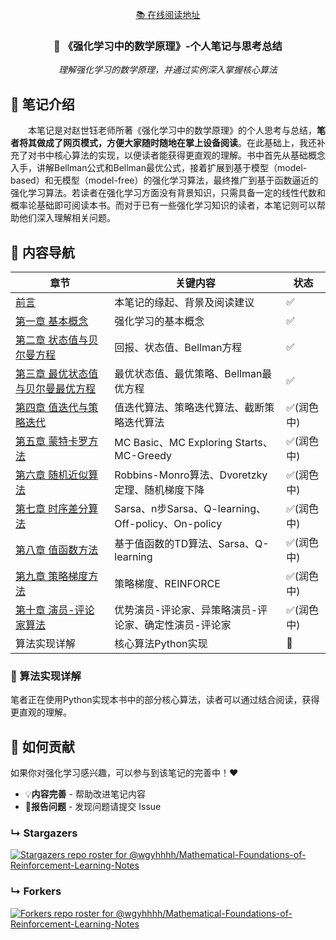<div align="center">
  <p><a href="https://wgyhhhh.github.io/Mathematical-Foundations-of-Reinforcement-Learning-Notes/Preface1/">📚 在线阅读地址</a></p>
  <h3>🤖 《强化学习中的数学原理》-个人笔记与思考总结</h3>
  <p><em>理解强化学习的数学原理，并通过实例深入掌握核心算法</em></p>
</div>

## 🎯 笔记介绍

&emsp;&emsp;本笔记是对赵世钰老师所著《强化学习中的数学原理》的个人思考与总结，**笔者将其做成了网页模式，方便大家随时随地在掌上设备阅读**。在此基础上，我还补充了对书中核心算法的实现，以便读者能获得更直观的理解。书中首先从基础概念入手，讲解Bellman公式和Bellman最优公式，接着扩展到基于模型（model-based）和无模型（model-free）的强化学习算法，最终推广到基于函数逼近的强化学习算法。若读者在强化学习方面没有背景知识，只需具备一定的线性代数和概率论基础即可阅读本书。而对于已有一些强化学习知识的读者，本笔记则可以帮助他们深入理解相关问题。

## 📖 内容导航

| 章节 | 关键内容 | 状态 |
| --- | --- | --- |
| [前言](https://wgyhhhh.github.io/Mathematical-Foundations-of-Reinforcement-Learning-Notes/Preface1/) | 本笔记的缘起、背景及阅读建议 | ✅ |
| [第一章 基本概念](https://wgyhhhh.github.io/Mathematical-Foundations-of-Reinforcement-Learning-Notes/Chapter-1/intro/) | 强化学习的基本概念 | ✅ |
| [第二章 状态值与贝尔曼方程](https://wgyhhhh.github.io/Mathematical-Foundations-of-Reinforcement-Learning-Notes/Chapter-2/intro/) | 回报、状态值、Bellman方程 | ✅ |
| [第三章 最优状态值与贝尔曼最优方程](https://wgyhhhh.github.io/Mathematical-Foundations-of-Reinforcement-Learning-Notes/Chapter-3/intro/) | 最优状态值、最优策略、Bellman最优方程 | ✅ |
| [第四章 值迭代与策略迭代](https://wgyhhhh.github.io/Mathematical-Foundations-of-Reinforcement-Learning-Notes/Chapter-4/intro/) | 值迭代算法、策略迭代算法、截断策略迭代算法 | ✅(润色中) |
| [第五章 蒙特卡罗方法](https://wgyhhhh.github.io/Mathematical-Foundations-of-Reinforcement-Learning-Notes/Chapter-5/intro/) | MC Basic、MC Exploring Starts、MC-Greedy | ✅(润色中) |
| [第六章 随机近似算法](https://wgyhhhh.github.io/Mathematical-Foundations-of-Reinforcement-Learning-Notes/Chapter-6/intro/) | Robbins-Monro算法、Dvoretzky定理、随机梯度下降 | ✅(润色中) |
| [第七章 时序差分算法](https://wgyhhhh.github.io/Mathematical-Foundations-of-Reinforcement-Learning-Notes/Chapter-7/intro/) | Sarsa、n步Sarsa、Q-learning、 Off-policy、On-policy| ✅(润色中) |
| [第八章 值函数方法](https://wgyhhhh.github.io/Mathematical-Foundations-of-Reinforcement-Learning-Notes/Chapter-8/intro/) | 基于值函数的TD算法、Sarsa、Q-learning | ✅(润色中) |
| [第九章 策略梯度方法](https://wgyhhhh.github.io/Mathematical-Foundations-of-Reinforcement-Learning-Notes/Chapter-9/intro/) | 策略梯度、REINFORCE | ✅(润色中) |
| [第十章 演员-评论家算法](https://wgyhhhh.github.io/Mathematical-Foundations-of-Reinforcement-Learning-Notes/Chapter-10/intro/) | 优势演员-评论家、异策略演员-评论家、确定性演员-评论家 | ✅(润色中) |
| 算法实现详解 | 核心算法Python实现 | 🚧 |

### 🚧 算法实现详解

笔者正在使用Python实现本书中的部分核心算法，读者可以通过结合阅读，获得更直观的理解。

## 🤝 如何贡献

如果你对强化学习感兴趣，可以参与到该笔记的完善中！❤️

- 💡**内容完善** - 帮助改进笔记内容
- 📝**报告问题** - 发现问题请提交 Issue

### &#8627; Stargazers
[![Stargazers repo roster for @wgyhhhh/Mathematical-Foundations-of-Reinforcement-Learning-Notes](https://reporoster.com/stars/wgyhhhh/Mathematical-Foundations-of-Reinforcement-Learning-Notes)](https://github.com/wgyhhhh/Mathematical-Foundations-of-Reinforcement-Learning-Notes/stargazers)

### &#8627; Forkers
[![Forkers repo roster for @wgyhhhh/Mathematical-Foundations-of-Reinforcement-Learning-Notes](https://reporoster.com/forks/wgyhhhh/Mathematical-Foundations-of-Reinforcement-Learning-Notes)](https://github.com/wgyhhhh/Mathematical-Foundations-of-Reinforcement-Learning-Notes/network/members)
